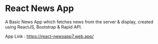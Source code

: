 # React News App

A Basic News App which fetches news from the server &amp; display, created using ReactJS, Bootstrap & Rapid API.

App Link : https://react-newsapp7.web.app/
